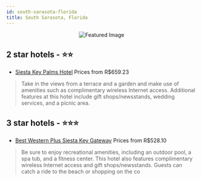 ```yaml
---
id: south-sarasota-florida
title: South Sarasota, Florida
---
```


<center><img src="https://i.travelapi.com/hotels/16000000/15200000/15191100/15191010/6ff89ec4_z.jpg" alt="Featured Image" /></center>


##  2 star hotels - ⭐️⭐️

-    [Siesta Key Palms Hotel](https://us.hurb.com/hotels/south-sarasota/siesta-key-palms-hotel-JNP-JP385865?cmp=18055) Prices from R$659.23
   > Take in the views from a terrace and a garden and make use of amenities such as complimentary wireless Internet access. Additional features at this hotel include gift shops/newsstands, wedding services, and a picnic area.

##  3 star hotels - ⭐️⭐️⭐️

-    [Best Western Plus Siesta Key Gateway](https://us.hurb.com/hotels/south-sarasota/best-western-plus-siesta-key-gateway-JNP-JP645744?cmp=18055) Prices from R$528.10
   > Be sure to enjoy recreational amenities, including an outdoor pool, a spa tub, and a fitness center. This hotel also features complimentary wireless Internet access and gift shops/newsstands. Guests can catch a ride to the beach or shopping on the co
